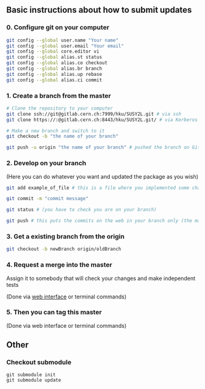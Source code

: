 ## Basic instructions about how to submit updates

### 0. Configure git on your computer
```sh
git config --global user.name "Your name"
git config --global user.email "Your email"
git config --global core.editor vi
git config --global alias.st status
git config --global alias.co checkout
git config --global alias.br branch
git config --global alias.up rebase
git config --global alias.ci commit
```

### 1. Create a branch from the master

```sh
# Clone the repository to your computer
git clone ssh://git@gitlab.cern.ch:7999/hku/SUSY2L.git # via ssh
git clone https://:@gitlab.cern.ch:8443/hku/SUSY2L.git/ # via Kerberos # do kinit user@CERN.CH first

# Make a new branch and switch to it
git checkout -b "the name of your branch"

git push -u origin "the name of your branch" # pushed the branch on GitLab
```

### 2. Develop on your branch

(Here you can do whatever you want and updated the package as you wish)
```sh
git add example_of_file # this is a file where you implemented some changes

git commit -m "commit message"

git status # (you have to check you are on your branch)

git push # this puts the commits on the web in your branch only (the master is unaffected)
```

### 3. Get a existing branch from the origin

```sh
git checkout -b newBranch origin/oldBranch
```

### 4. Request a merge into the master

Assign it to somebody that will check your changes and make independent tests

(Done via [web interface](https://gitlab.cern.ch/hku/SUSY2L/branches) or terminal commands)

### 5. Then you can tag this master

(Done via web interface or terminal commands)


## Other
### Checkout submodule
```
git submodule init
git submodule update
```
